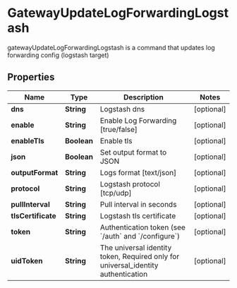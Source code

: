 

# GatewayUpdateLogForwardingLogstash

gatewayUpdateLogForwardingLogstash is a command that updates log forwarding config (logstash target)

## Properties

| Name | Type | Description | Notes |
|------------ | ------------- | ------------- | -------------|
|**dns** | **String** | Logstash dns |  [optional] |
|**enable** | **String** | Enable Log Forwarding [true/false] |  [optional] |
|**enableTls** | **Boolean** | Enable tls |  [optional] |
|**json** | **Boolean** | Set output format to JSON |  [optional] |
|**outputFormat** | **String** | Logs format [text/json] |  [optional] |
|**protocol** | **String** | Logstash protocol [tcp/udp] |  [optional] |
|**pullInterval** | **String** | Pull interval in seconds |  [optional] |
|**tlsCertificate** | **String** | Logstash tls certificate |  [optional] |
|**token** | **String** | Authentication token (see &#x60;/auth&#x60; and &#x60;/configure&#x60;) |  [optional] |
|**uidToken** | **String** | The universal identity token, Required only for universal_identity authentication |  [optional] |



